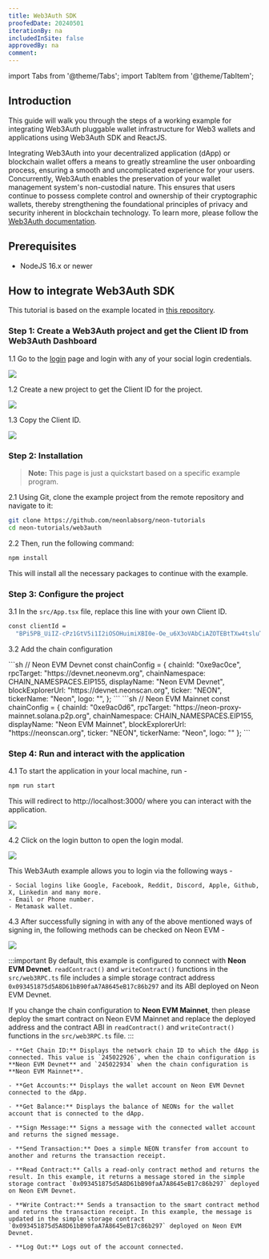 ```yaml
---
title: Web3Auth SDK
proofedDate: 20240501
iterationBy: na
includedInSite: false
approvedBy: na
comment:
---
```


import Tabs from '@theme/Tabs';
import TabItem from '@theme/TabItem';

## Introduction

This guide will walk you through the steps of a working example for integrating Web3Auth pluggable wallet infrastructure for Web3 wallets and applications using Web3Auth SDK and ReactJS.

Integrating Web3Auth into your decentralized application (dApp) or blockchain wallet offers a means to greatly streamline the user onboarding process, ensuring a smooth and uncomplicated experience for your users. Concurrently, Web3Auth enables the preservation of your wallet management system's non-custodial nature. This ensures that users continue to possess complete control and ownership of their cryptographic wallets, thereby strengthening the foundational principles of privacy and security inherent in blockchain technology. To learn more, please follow the [Web3Auth documentation](https://web3auth.io/docs/what-is-web3auth).

## Prerequisites

- NodeJS 16.x or newer

## How to integrate Web3Auth SDK

This tutorial is based on the example located in [this repository](https://github.com/neonlabsorg/neon-tutorials/tree/main/web3auth).

### Step 1: Create a Web3Auth project and get the Client ID from Web3Auth Dashboard

1.1 Go to the [login](https://dashboard.web3auth.io/login) page and login with any of your social login credentials.

<div className='neon-img-width-600' style={{textAlign: 'center'}}>

![](img/web3auth-1.png)

</div>

1.2 Create a new project to get the Client ID for the project.

<div className='neon-img-width-600' style={{textAlign: 'center'}}>

![](img/web3auth-2.png)

</div>

1.3 Copy the Client ID.

<div className='neon-img-width-600' style={{textAlign: 'center'}}>

![](img/web3auth-3.png)

</div>

### Step 2: Installation

> **Note:** This page is just a quickstart based on a specific example program.

2.1 Using Git, clone the example project from the remote repository and navigate to it:

```sh
git clone https://github.com/neonlabsorg/neon-tutorials
cd neon-tutorials/web3auth
```

2.2 Then, run the following command:

```sh
npm install
```

This will install all the necessary packages to continue with the example.

### Step 3: Configure the project

3.1 In the `src/App.tsx` file, replace this line with your own Client ID.

```sh
const clientId =
  "BPi5PB_UiIZ-cPz1GtV5i1I2iOSOHuimiXBI0e-Oe_u6X3oVAbCiAZOTEBtTXw4tsluTITPqA8zMsfxIKMjiqNQ";
```

3.2 Add the chain configuration

<Tabs>
<TabItem value="Devnet" label="Devnet" default>
```sh
// Neon EVM Devnet
const chainConfig = {
  chainId: "0xe9ac0ce",
  rpcTarget: "https://devnet.neonevm.org",
  chainNamespace: CHAIN_NAMESPACES.EIP155,
  displayName: "Neon EVM Devnet",
  blockExplorerUrl: "https://devnet.neonscan.org",
  ticker: "NEON",
  tickerName: "Neon",
  logo: "",
};
```
</TabItem>
<TabItem value="Mainnet" label="Mainnet">
```sh
// Neon EVM Mainnet
const chainConfig = {
  chainId: "0xe9ac0d6",
  rpcTarget: "https://neon-proxy-mainnet.solana.p2p.org",
  chainNamespace: CHAIN_NAMESPACES.EIP155,
  displayName: "Neon EVM Mainnet",
  blockExplorerUrl: "https://neonscan.org",
  ticker: "NEON",
  tickerName: "Neon",
  logo: ""
};
```
</TabItem>
</Tabs>

### Step 4: Run and interact with the application

4.1 To start the application in your local machine, run -

```sh
npm run start
```

This will redirect to http://localhost:3000/ where you can interact with the application.

<div className='neon-img-width-600' style={{textAlign: 'center'}}>

![](img/web3auth-4.png)

</div>

4.2 Click on the login button to open the login modal.

<div className='neon-img-width-600' style={{textAlign: 'center'}}>

![](img/web3auth-5.png)

</div>

This Web3Auth example allows you to login via the following ways -

    - Social logins like Google, Facebook, Reddit, Discord, Apple, Github, X, Linkedin and many more.
    - Email or Phone number.
    - Metamask wallet.

4.3 After successfully signing in with any of the above mentioned ways of signing in, the following methods can be checked on Neon EVM -

<div className='neon-img-width-600' style={{textAlign: 'center'}}>

![](img/web3auth-6.png)

</div>

:::important
By default, this example is configured to connect with **Neon EVM Devnet**. `readContract()` and `writeContract()` functions in the `src/web3RPC.ts` file includes a simple storage contract address `0x093451875d5A8D61bB90faA7A8645eB17c86b297` and its ABI deployed on Neon EVM Devnet.

If you change the chain configuration to **Neon EVM Mainnet**, then please deploy the smart contract on Neon EVM Mainnet and replace the deployed address and the contract ABI in `readContract()` and `writeContract()` functions in the `src/web3RPC.ts` file.
:::

    - **Get Chain ID:** Displays the network chain ID to which the dApp is connected. This value is `245022926`, when the chain configuration is **Neon EVM Devnet** and `245022934` when the chain configuration is **Neon EVM Mainnet**.

    - **Get Accounts:** Displays the wallet account on Neon EVM Devnet connected to the dApp.

    - **Get Balance:** Displays the balance of NEONs for the wallet account that is connected to the dApp.

    - **Sign Message:** Signs a message with the connected wallet account and returns the signed message.

    - **Send Transaction:** Does a simple NEON transfer from account to another and returns the transaction receipt.

    - **Read Contract:** Calls a read-only contract method and returns the result. In this example, it returns a message stored in the simple storage contract `0x093451875d5A8D61bB90faA7A8645eB17c86b297` deployed on Neon EVM Devnet.

    - **Write Contract:** Sends a transaction to the smart contract method and returns the transaction receipt. In this example, the message is updated in the simple storage contract `0x093451875d5A8D61bB90faA7A8645eB17c86b297` deployed on Neon EVM Devnet.

    - **Log Out:** Logs out of the account connected.
